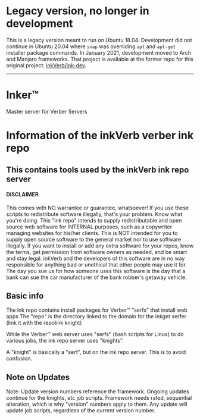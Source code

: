 # Legacy version, no longer in development

This is a legacy version meant to run on Ubuntu 18.04. Development did not continue in Ubuntu 20.04 where `snap` was overriding `apt` and `apt-get` installer package commands. In January 2021, development moved to Arch and Manjaro frameworks. That project is available at the former repo for this original project: [inkVerb/ink-dev](https://github.com/inkVerb/ink-dev).

___

# Inker™
Master server for Verber Servers

# Information of the inkVerb verber ink repo
## This contains tools used by the inkVerb ink repo server

#### DISCLAIMER ####
This comes with NO warrantee or guarantee, whatsoever! If you use these scripts to redistribute software illegally, that's your problem. Know what you're doing.
This "ink repo" intends to supply redistributable and open source web software for INTERNAL purposes, such as a copywriter managing websites for his/her clients.
This is NOT intended for you to supply open source software to the general market nor to use software illegally.
If you want to install or add any extra software for your repos, know the terms, get permission from software owners as needed, and be smart and stay legal.
inkVerb and the developers of this software are in no way responsible for anything bad or unethical that other people may use it for.
The day you sue us for how someone uses this software is the day that a bank can sue the car manufacturer of the bank robber's getaway vehicle.

## Basic info
The ink repo contains install packages for Verber™ "serfs" that install web apps
The "repo" is the directory linked to the domain for the inkget serfer (link it with the repolink knight)

While the Verber™ web server uses "serfs" (bash scripts for Linux) to do various jobs, the ink repo server uses "knights".

A "knight" is basically a "serf", but on the ink repo server. This is to avoid confusion.

## Note on Updates
Note: Update version numbers reference the framework. Ongoing updates continue for the knights, etc job scripts. Framework needs rated, sequential alteration, which is why "version" numbers apply to them. Any update will update job scripts, regardless of the current version number.

